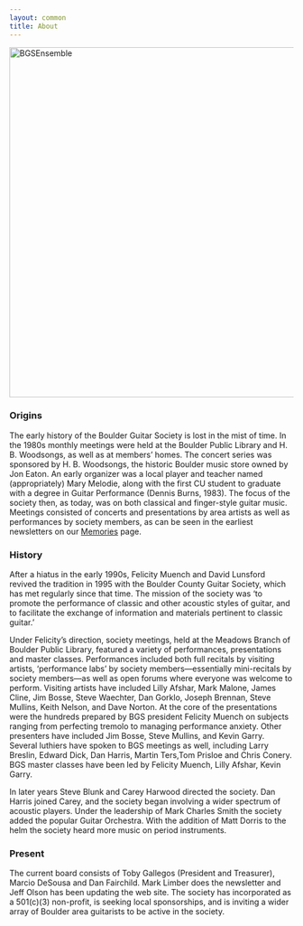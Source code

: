 ```yaml
---
layout: common
title: About
---
```

<img src="/stylings/Goldenrod_Plant_b_h.png" alt="" style="position: absolute; left: 401px; top: -8px; z-index: 1; ">
<p><img src="/pics/BGSEnsembleFramed.png" alt="BGSEnsemble" style="width: 620px;"></p>

### Origins ###

The early history of the Boulder Guitar Society is lost in the mist of time. In the 1980s monthly meetings were held at the Boulder Public Library and H. B. Woodsongs, as well as at members’ homes. The concert series was sponsored by H. B. Woodsongs, the historic Boulder music store owned by Jon Eaton. An early organizer was a local player and teacher named (appropriately) Mary Melodie, along with the first CU student to graduate with a degree in Guitar Performance (Dennis Burns, 1983). The focus of the society then, as today, was on both classical and finger-style guitar music. Meetings consisted of concerts and presentations by area artists as well as performances by society members, as can be seen in the earliest newsletters on our [Memories](/Memories.html#footer) page.

### History ###

After a hiatus in the early 1990s, Felicity Muench and David Lunsford revived the tradition in 1995 with the Boulder County Guitar Society, which has met regularly since that time. The mission of the society was ‘to promote the performance of classic and other acoustic styles of guitar, and to facilitate the exchange of information and materials pertinent to classic guitar.’

Under Felicity’s direction, society meetings, held at the Meadows Branch of Boulder Public Library, featured a variety of performances, presentations and master classes. Performances included both full recitals by visiting artists, ‘performance labs’ by society members—essentially mini-recitals by society members—as well as open forums where everyone was welcome to perform. Visiting artists have included Lilly Afshar, Mark Malone, James Cline, Jim Bosse, Steve Waechter, Dan Gorklo, Joseph Brennan, Steve Mullins, Keith Nelson, and Dave Norton. At the core of the presentations were the hundreds prepared by BGS president Felicity Muench on subjects ranging from perfecting tremolo to managing performance anxiety. Other presenters have included Jim Bosse, Steve Mullins, and Kevin Garry. Several luthiers have spoken to BGS meetings as well, including Larry Breslin, Edward Dick, Dan Harris, Martin Ters,Tom Prisloe and Chris Conery. BGS master classes have been led by Felicity Muench, Lilly Afshar, Kevin Garry.

In later years Steve Blunk and Carey Harwood directed the society. Dan Harris joined Carey, and the society began involving a wider spectrum of acoustic players. Under the leadership of Mark Charles Smith the society added the popular Guitar Orchestra. With the addition of Matt Dorris to the helm the society heard more music on period instruments.

### Present ###

The current board consists of Toby Gallegos (President and Treasurer), Marcio DeSousa and Dan Fairchild. Mark Limber does the newsletter and Jeff Olson has been updating the web site.  The society has incorporated as a 501(c)(3) non-profit, is seeking local sponsorships, and is inviting a wider array of Boulder area guitarists to be active in the society. 

<img src="/stylings/Goldenrod_Plant_b_v.png" alt="" style="position: absolute; right: 0px; bottom: 0px; z-index: 1; ">
